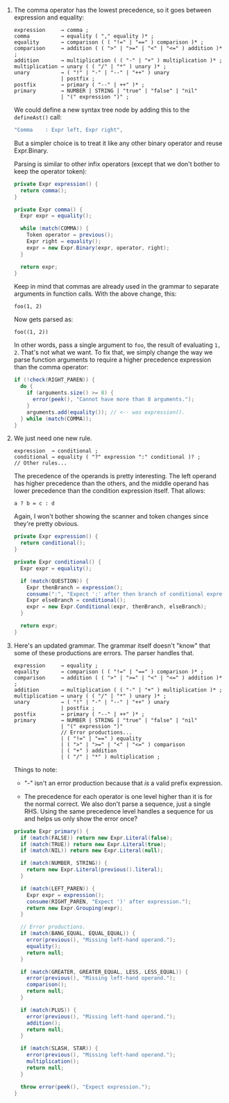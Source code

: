 1.  The comma operator has the lowest precedence, so it goes between expression
    and equality:

    ```lox
    expression     → comma ;
    comma          → equality ( "," equality )* ;
    equality       → comparison ( ( "!=" | "==" ) comparison )* ;
    comparison     → addition ( ( ">" | ">=" | "<" | "<=" ) addition )* ;
    addition       → multiplication ( ( "-" | "+" ) multiplication )* ;
    multiplication → unary ( ( "/" | "*" ) unary )* ;
    unary          → ( "!" | "-" | "--" | "++" ) unary
                   | postfix ;
    postfix        → primary ( "--" | ++" )* ;
    primary        → NUMBER | STRING | "true" | "false" | "nil"
                   | "(" expression ")" ;
    ```

    We could define a new syntax tree node by adding this to the `defineAst()`
    call:

    ```java
    "Comma    : Expr left, Expr right",
    ```

    But a simpler choice is to treat it like any other binary operator and
    reuse Expr.Binary.

    Parsing is similar to other infix operators (except that we don't bother to
    keep the operator token):

    ```java
    private Expr expression() {
      return comma();
    }

    private Expr comma() {
      Expr expr = equality();

      while (match(COMMA)) {
        Token operator = previous();
        Expr right = equality();
        expr = new Expr.Binary(expr, operator, right);
      }

      return expr;
    }
    ```

    Keep in mind that commas are already used in the grammar to separate
    arguments in function calls. With the above change, this:

    ```lox
    foo(1, 2)
    ```

    Now gets parsed as:

    ```lox
    foo((1, 2))
    ```

    In other words, pass a single argument to `foo`, the result of evaluating
    `1, 2`. That's not what we want. To fix that, we simply change the way we
    parse function arguments to require a higher precedence expression than the
    comma operator:

    ```java
    if (!check(RIGHT_PAREN)) {
      do {
        if (arguments.size() >= 8) {
          error(peek(), "Cannot have more than 8 arguments.");
        }
        arguments.add(equality()); // <-- was expression().
      } while (match(COMMA));
    }
    ```

2.  We just need one new rule.

    ```lox
    expression  → conditional ;
    conditional → equality ( "?" expression ":" conditional )? ;
    // Other rules...
    ```

    The precedence of the operands is pretty interesting. The left operand has
    higher precedence than the others, and the middle operand has lower
    precedence than the condition expression itself. That allows:

        a ? b = c : d

    Again, I won't bother showing the scanner and token changes since they're
    pretty obvious.

    ```java
    private Expr expression() {
      return conditional();
    }

    private Expr conditional() {
      Expr expr = equality();

      if (match(QUESTION)) {
        Expr thenBranch = expression();
        consume(":", "Expect ':' after then branch of conditional expression.");
        Expr elseBranch = conditional();
        expr = new Expr.Conditional(expr, thenBranch, elseBranch);
      }

      return expr;
    }
    ```

3.  Here's an updated grammar. The grammar itself doesn't "know" that some of
    these productions are errors. The parser handles that.

    ```lox
    expression     → equality ;
    equality       → comparison ( ( "!=" | "==" ) comparison )* ;
    comparison     → addition ( ( ">" | ">=" | "<" | "<=" ) addition )* ;
    addition       → multiplication ( ( "-" | "+" ) multiplication )* ;
    multiplication → unary ( ( "/" | "*" ) unary )* ;
    unary          → ( "!" | "-" | "--" | "++" ) unary
                   | postfix ;
    postfix        → primary ( "--" | ++" )* ;
    primary        → NUMBER | STRING | "true" | "false" | "nil"
                   | "(" expression ")"
                   // Error productions...
                   | ( "!=" | "==" ) equality
                   | ( ">" | ">=" | "<" | "<=" ) comparison
                   | ( "+" ) addition
                   | ( "/" | "*" ) multiplication ;
    ```

    Things to note:

    * "-" isn't an error production because that *is* a valid prefix
      expression.

    * The precedence for each operator is one level higher than it is for the
      normal correct. We also don't parse a sequence, just a single RHS. Using
      the same precedence level handles a sequence for us and helps us only
      show the error once?

    ```java
    private Expr primary() {
      if (match(FALSE)) return new Expr.Literal(false);
      if (match(TRUE)) return new Expr.Literal(true);
      if (match(NIL)) return new Expr.Literal(null);

      if (match(NUMBER, STRING)) {
        return new Expr.Literal(previous().literal);
      }

      if (match(LEFT_PAREN)) {
        Expr expr = expression();
        consume(RIGHT_PAREN, "Expect ')' after expression.");
        return new Expr.Grouping(expr);
      }

      // Error productions.
      if (match(BANG_EQUAL, EQUAL_EQUAL)) {
        error(previous(), "Missing left-hand operand.");
        equality();
        return null;
      }

      if (match(GREATER, GREATER_EQUAL, LESS, LESS_EQUAL)) {
        error(previous(), "Missing left-hand operand.");
        comparison();
        return null;
      }

      if (match(PLUS)) {
        error(previous(), "Missing left-hand operand.");
        addition();
        return null;
      }

      if (match(SLASH, STAR)) {
        error(previous(), "Missing left-hand operand.");
        multiplication();
        return null;
      }

      throw error(peek(), "Expect expression.");
    }
    ```
